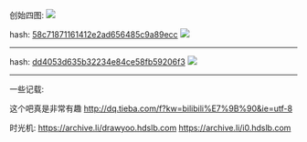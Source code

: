 创始四图: 
![](https://i.loli.net/2018/05/12/5af6f45da50ab.jpg)

hash: [58c71871161412e2ad656485c9a89ecc](https://i0.hdslb.com/headers/58c71871161412e2ad656485c9a89ecc.png)
![](https://i.loli.net/2018/05/12/5af6f45d30b44.png)

---
hash: [dd4053d635b32234e84ce58fb59206f3](http://i0.hdslb.com/headers/dd4053d635b32234e84ce58fb59206f3.png)
![](https://i.loli.net/2018/05/12/5af6f45d3091a.png)


---


一些记载:

这个吧真是非常有趣
http://dq.tieba.com/f?kw=bilibili%E7%9B%90&ie=utf-8

时光机:
https://archive.li/drawyoo.hdslb.com
https://archive.li/i0.hdslb.com